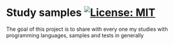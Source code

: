 # Study samples [![License: MIT](https://img.shields.io/badge/License-MIT-yellow.svg)](https://opensource.org/licenses/MIT)
The goal of this project is to share with every one my studies with programming languages, samples and tests in generally
